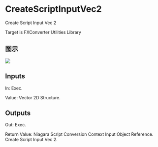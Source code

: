 # CreateScriptInputVec2

Create Script Input Vec 2

Target is FXConverter Utilities Library

## 图示

![]($-20221218-19013102.png)

## Inputs

In: Exec.

Value: Vector 2D Structure.  

## Outputs

Out: Exec.

Return Value: Niagara Script Conversion Context Input Object Reference. Create Script Input Vec 2.


